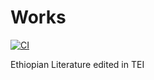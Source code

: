 # Works
[![CI](https://github.com/BetaMasaheft/Works/actions/workflows/validate_push.yml/badge.svg)](https://github.com/BetaMasaheft/Works/actions/workflows/validate_push.yml)

Ethiopian Literature edited in TEI
